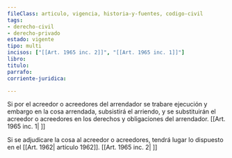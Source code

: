 ```yaml
---
fileClass: articulo, vigencia, historia-y-fuentes, codigo-civil
tags:
- derecho-civil
- derecho-privado
estado: vigente
tipo: multi
incisos: ["[[Art. 1965 inc. 2]]", "[[Art. 1965 inc. 1]]"]
libro:
titulo:
parrafo:
corriente-juridica:

---
```

Si por el acreedor o acreedores del arrendador se trabare ejecución y embargo en la cosa arrendada, subsistirá el arriendo, y se substituirán el acreedor o acreedores en los derechos y obligaciones del arrendador. [[Art. 1965 inc. 1| ]]

Si se adjudicare la cosa al acreedor o acreedores, tendrá lugar lo dispuesto en el [[Art. 1962| artículo 1962]]. [[Art. 1965 inc. 2| ]]